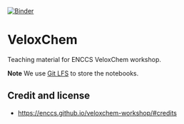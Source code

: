 [![Binder](https://mybinder.org/badge_logo.svg)](https://mybinder.org/v2/gh/ENCCS/veloxchem-workshop/HEAD?urlpath=lab%2Ftree%2Fcontent%2Fnotebooks%2Fintro.ipynb)

# VeloxChem

Teaching material for ENCCS VeloxChem workshop.

**Note** We use [Git LFS](https://git-lfs.github.com/) to store the notebooks.

## Credit and license

- https://enccs.github.io/veloxchem-workshop/#credits
